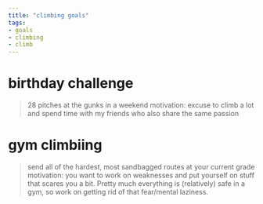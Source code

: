 ```yaml
---
title: "climbing goals"
tags:
- goals
- climbing
- climb
---
```


# birthday challenge
> 28 pitches at the gunks in a weekend
motivation: excuse to climb a lot and spend time with my friends who also share the same passion

# gym climbiing
> send all of the hardest, most sandbagged routes at your current grade
motivation: you want to work on weaknesses and put yourself on stuff that scares you a bit.  Pretty much everything is (relatively) safe in a gym, so work on getting rid of that fear/mental laziness.
